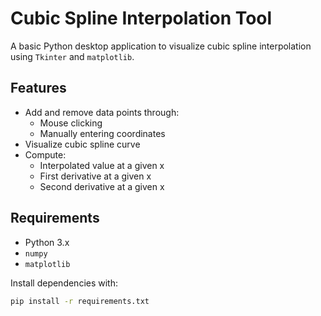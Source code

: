 # Cubic Spline Interpolation Tool

A basic Python desktop application to visualize cubic spline interpolation using `Tkinter` and `matplotlib`.

## Features

- Add and remove data points through:
  - Mouse clicking
  - Manually entering coordinates
- Visualize cubic spline curve
- Compute:
  - Interpolated value at a given x
  - First derivative at a given x
  - Second derivative at a given x

## Requirements

- Python 3.x
- `numpy`
- `matplotlib`

Install dependencies with:

```bash
pip install -r requirements.txt
```

